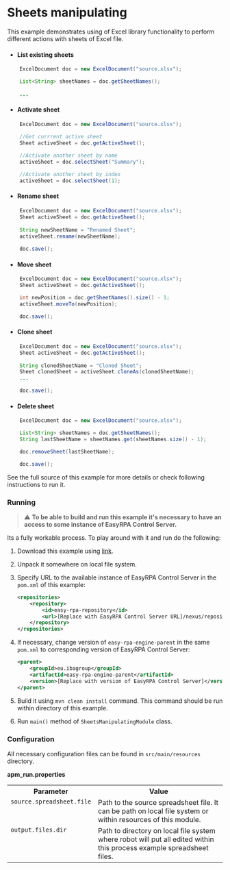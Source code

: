 # Sheets manipulating

This example demonstrates using of Excel library functionality to perform different actions with sheets of Excel file.  

* #### List existing sheets

```java
    ExcelDocument doc = new ExcelDocument("source.xlsx");

    List<String> sheetNames = doc.getSheetNames();
    
    ...
```

* #### Activate sheet

```java
    ExcelDocument doc = new ExcelDocument("source.xlsx");

    //Get currrent active sheet
    Sheet activeSheet = doc.getActiveSheet();
    
    //Activate another sheet by name
    activeSheet = doc.selectSheet("Summary");

    //Activate another sheet by index
    activeSheet = doc.selectSheet(1);
```

* #### Rename sheet

```java
    ExcelDocument doc = new ExcelDocument("source.xlsx");
    Sheet activeSheet = doc.getActiveSheet();
    
    String newSheetName = "Renamed Sheet";
    activeSheet.rename(newSheetName);
    
    doc.save();
```

* #### Move sheet

```java
    ExcelDocument doc = new ExcelDocument("source.xlsx");
    Sheet activeSheet = doc.getActiveSheet();

    int newPosition = doc.getSheetNames().size() - 1;
    activeSheet.moveTo(newPosition);

    doc.save();
```

* #### Clone sheet

```java
    ExcelDocument doc = new ExcelDocument("source.xlsx");
    Sheet activeSheet = doc.getActiveSheet();
    
    String clonedSheetName = "Cloned Sheet";
    Sheet clonedSheet = activeSheet.cloneAs(clonedSheetName);
    ...               

    doc.save();
```

* #### Delete sheet

```java
    ExcelDocument doc = new ExcelDocument("source.xlsx");

    List<String> sheetNames = doc.getSheetNames();
    String lastSheetName = sheetNames.get(sheetNames.size() - 1);

    doc.removeSheet(lastSheetName);

    doc.save();
```

See the full source of this example for more details or check following instructions to run it.

### Running

>:warning: **To be able to build and run this example it's necessary to have an access
>to some instance of EasyRPA Control Server.**

Its a fully workable process. To play around with it and run do the following:
1. Download this example using [link][down_git_link].
2. Unpack it somewhere on local file system.
3. Specify URL to the available instance of EasyRPA Control Server in the `pom.xml` of this example:
    ```xml
    <repositories>
        <repository>
            <id>easy-rpa-repository</id>
            <url>[Replace with EasyRPA Control Server URL]/nexus/repository/easyrpa/</url>
        </repository>
    </repositories>
    ```
4. If necessary, change version of `easy-rpa-engine-parent` in the same `pom.xml` to corresponding version of
   EasyRPA Control Server:
    ```xml
    <parent>
        <groupId>eu.ibagroup</groupId>
        <artifactId>easy-rpa-engine-parent</artifactId>
        <version>[Replace with version of EasyRPA Control Server]</version>
    </parent>
    ```

5. Build it using `mvn clean install` command. This command should be run within directory of this example.
6. Run `main()` method of `SheetsManipulatingModule` class.

[down_git_link]: https://downgit.github.io/#/home?url=https://github.com/easyrpa/openframework/tree/main/examples/excel/excel-sheets-manipulating

### Configuration

All necessary configuration files can be found in `src/main/resources` directory.

**apm_run.properties**

<table>
    <tr><th>Parameter</th><th>Value</th></tr>
    <tr><td valign="top"><code>source.spreadsheet.file</code></td><td>
        Path to the source spreadsheet file. It can be path on local file system or within resources of this module.
    </td></tr>
    <tr><td valign="top"><code>output.files.dir</code></td><td>
        Path to directory on local file system where robot will put all edited within this process example spreadsheet 
        files. 
    </td></tr>    
</table>
